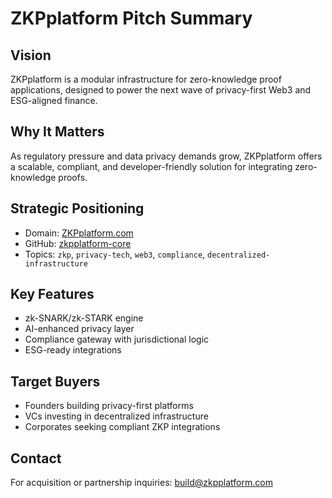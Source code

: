 # ZKPplatform Pitch Summary

## Vision
ZKPplatform is a modular infrastructure for zero-knowledge proof applications, designed to power the next wave of privacy-first Web3 and ESG-aligned finance.

## Why It Matters
As regulatory pressure and data privacy demands grow, ZKPplatform offers a scalable, compliant, and developer-friendly solution for integrating zero-knowledge proofs.

## Strategic Positioning
- Domain: [ZKPplatform.com](https://ZKPplatform.com)
- GitHub: [zkpplatform-core](https://github.com/corraith/zkpplatform-core)
- Topics: `zkp`, `privacy-tech`, `web3`, `compliance`, `decentralized-infrastructure`

## Key Features
- zk-SNARK/zk-STARK engine
- AI-enhanced privacy layer
- Compliance gateway with jurisdictional logic
- ESG-ready integrations

## Target Buyers
- Founders building privacy-first platforms
- VCs investing in decentralized infrastructure
- Corporates seeking compliant ZKP integrations

## Contact
For acquisition or partnership inquiries: build@zkpplatform.com
